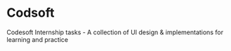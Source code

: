 # Codsoft
Codesoft Internship tasks - A collection of UI design &amp; implementations for learning and practice
